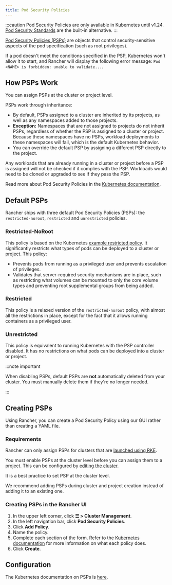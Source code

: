 ```yaml
---
title: Pod Security Policies
---
```


<head> 
  <link rel="canonical" href="https://ranchermanager.docs.rancher.com/how-to-guides/new-user-guides/authentication-permissions-and-global-configuration/create-pod-security-policies"/>
</head>

:::caution
Pod Security Policies are only available in Kubernetes until v1.24. [Pod Security Standards](pod-security-standards.md) are the built-in alternative.
:::

[Pod Security Policies (PSPs)](https://kubernetes.io/docs/concepts/security/pod-security-policy/) are objects that control security-sensitive aspects of the pod specification (such as root privileges).

If a pod doesn't meet the conditions specified in the PSP, Kubernetes won't allow it to start, and Rancher will display the following error message: `Pod <NAME> is forbidden: unable to validate...`.


## How PSPs Work

You can assign PSPs at the cluster or project level.

PSPs work through inheritance:

- By default, PSPs assigned to a cluster are inherited by its projects, as well as any namespaces added to those projects.
- **Exception:** Namespaces that are not assigned to projects do not inherit PSPs, regardless of whether the PSP is assigned to a cluster or project. Because these namespaces have no PSPs, workload deployments to these namespaces will fail, which is the default Kubernetes behavior.
- You can override the default PSP by assigning a different PSP directly to the project.

Any workloads that are already running in a cluster or project before a PSP is assigned will not be checked if it complies with the PSP. Workloads would need to be cloned or upgraded to see if they pass the PSP.

Read more about Pod Security Policies in the [Kubernetes documentation](https://kubernetes.io/docs/concepts/policy/pod-security-policy/).

## Default PSPs

Rancher ships with three default Pod Security Policies (PSPs): the `restricted-noroot`, `restricted` and `unrestricted` policies.

### Restricted-NoRoot

This policy is based on the Kubernetes [example restricted policy](https://raw.githubusercontent.com/kubernetes/website/master/content/en/examples/policy/restricted-psp.yaml). It significantly restricts what types of pods can be deployed to a cluster or project. This policy:

- Prevents pods from running as a privileged user and prevents escalation of privileges.
- Validates that server-required security mechanisms are in place, such as restricting what volumes can be mounted to only the core volume types and preventing root supplemental groups from being added.

### Restricted

This policy is a relaxed version of the `restricted-noroot` policy, with almost all the restrictions in place, except for the fact that it allows running containers as a privileged user.

### Unrestricted

This policy is equivalent to running Kubernetes with the PSP controller disabled. It has no restrictions on what pods can be deployed into a cluster or project.

:::note important

When disabling PSPs, default PSPs are **not** automatically deleted from your cluster. You must manually delete them if they're no longer needed.

:::

## Creating PSPs

Using Rancher, you can create a Pod Security Policy using our GUI rather than creating a YAML file.

### Requirements

Rancher can only assign PSPs for clusters that are [launched using RKE](../launch-kubernetes-with-rancher/launch-kubernetes-with-rancher.md).

You must enable PSPs at the cluster level before you can assign them to a project. This can be configured by [editing the cluster](../../../reference-guides/cluster-configuration/cluster-configuration.md).

It is a best practice to set PSP at the cluster level.

We recommend adding PSPs during cluster and project creation instead of adding it to an existing one.

### Creating PSPs in the Rancher UI

1. In the upper left corner, click **☰ > Cluster Management**.
1. In the left navigation bar, click **Pod Security Policies**.
1. Click **Add Policy**.
1. Name the policy.
1. Complete each section of the form. Refer to the [Kubernetes documentation](https://kubernetes.io/docs/concepts/policy/pod-security-policy/) for more information on what each policy does.
1. Click **Create**.

## Configuration

The Kubernetes documentation on PSPs is [here](https://kubernetes.io/docs/concepts/policy/pod-security-policy/).
